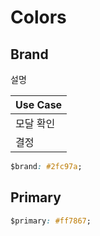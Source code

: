 # Colors

## Brand

설명

| Use Case |
| ------- |
| 모달 확인 |
|  결정 |

```css
$brand: #2fc97a;
```

## Primary

```css
$primary: #ff7867;
```

